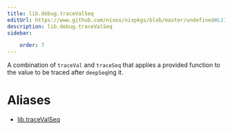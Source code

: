 ```yaml
---
title: lib.debug.traceValSeq
editUrl: https://www.github.com/nixos/nixpkgs/blob/master/undefined#L171C5
description: lib.debug.traceValSeq
sidebar:

    order: 7
---
```


A combination of `traceVal` and `traceSeq` that applies a
provided function to the value to be traced after `deepSeq`ing
it.


# Aliases

- [lib.traceValSeq](/nix-doc-comments/reference/lib/lib-tracevalseq)


